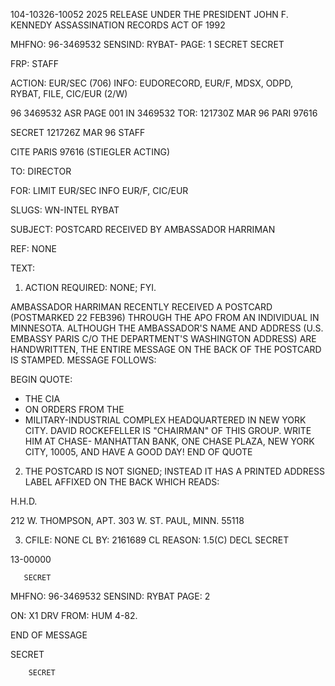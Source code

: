 104-10326-10052 2025 RELEASE UNDER THE PRESIDENT JOHN F. KENNEDY ASSASSINATION RECORDS ACT OF 1992

MHFNO: 96-3469532  SENSIND: RYBAT-  PAGE: 1
     SECRET              SECRET

FRP:        STAFF

ACTION: EUR/SEC (706) INFO: EUDORECORD, EUR/F, MDSX, ODPD, RYBAT, FILE,
CIC/EUR (2/W)

96 3469532  ASR  PAGE 001  IN 3469532
        TOR: 121730Z MAR 96  PARI 97616

SECRET 121726Z MAR 96 STAFF

CITE PARIS 97616 (STIEGLER ACTING)

TO: DIRECTOR

FOR: LIMIT EUR/SEC INFO EUR/F, CIC/EUR

SLUGS: WN-INTEL RYBAT

SUBJECT: POSTCARD RECEIVED BY AMBASSADOR HARRIMAN

REF: NONE

TEXT:

1. ACTION REQUIRED: NONE; FYI.

AMBASSADOR HARRIMAN RECENTLY RECEIVED A POSTCARD
(POSTMARKED 22 FEB396) THROUGH THE APO FROM AN INDIVIDUAL IN
MINNESOTA. ALTHOUGH THE AMBASSADOR'S NAME AND ADDRESS (U.S.
EMBASSY PARIS C/O THE DEPARTMENT'S WASHINGTON ADDRESS) ARE
HANDWRITTEN, THE ENTIRE MESSAGE ON THE BACK OF THE POSTCARD IS
STAMPED. MESSAGE FOLLOWS:

BEGIN QUOTE:

* THE CIA<ASSASSINATED PRESIDENT>
* <KENNEDY>ON ORDERS FROM THE
* MILITARY-INDUSTRIAL COMPLEX
  HEADQUARTERED IN NEW YORK CITY.
  DAVID ROCKEFELLER IS "CHAIRMAN" OF
  THIS GROUP. WRITE HIM AT CHASE-
  MANHATTAN BANK, ONE CHASE PLAZA,
  NEW YORK CITY, 10005, AND HAVE
  A GOOD DAY!
  END OF QUOTE

2. THE POSTCARD IS NOT SIGNED; INSTEAD IT HAS A PRINTED
ADDRESS LABEL AFFIXED ON THE BACK WHICH READS:

H.H.D.

212 W. THOMPSON, APT. 303
W. ST. PAUL, MINN. 55118

3. CFILE: NONE CL BY: 2161689 CL REASON: 1.5(C) DECL
    SECRET

13-00000

       SECRET

MHFNO: 96-3469532  SENSIND: RYBAT  PAGE: 2

ON: X1 DRV FROM: HUM 4-82.

END OF MESSAGE

SECRET

        SECRET
